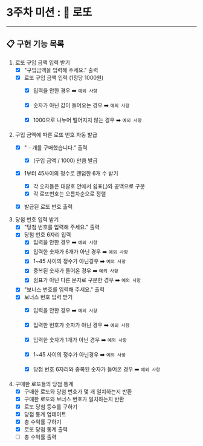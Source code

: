 # 3주차 미션 : 🎱 로또
<hr>

## 📋 구현 기능 목록

1. 로또 구입 금액 입력 받기
    - [X] "구입금액을 입력해 주세요." 출력
    - [X] 로또 구입 금액 입력 (1장당 1000원)
        - [X] 입력을 안한 경우 ➡️︎ `예외 사항`
        - [X] 숫자가 아닌 값이 들어오는 경우 ➡️︎ `예외 사항`
        - [X] 1000으로 나누어 떨어지지 않는 경우 ➡️︎ `예외 사항`


2. 구입 금액에 따른 로또 번호 자동 발급
    - [X] " - 개를 구매했습니다." 출력
        - [X] (구입 금액 / 1000) 만큼 발급
    - [X] 1부터 45사이의 정수로 랜덤한 6개 수 받기
        - [X] 각 숫자들은 대괄호 안에서 쉼표(,)와 공백으로 구분
        - [X] 각 로또번호는 오름차순으로 정렬
    - [X] 발급된 로또 번호 출력
    
   
3. 당첨 번호 입력 받기
   - [X] "당첨 번호를 입력해 주세요." 출력
   - [X] 당첨 번호 6자리 입력
      - [X] 입력을 안한 경우 ➡️︎ `예외 사항`
      - [X] 입력한 숫자가 6개가 아닌 경우 ➡️︎ `예외 사항`
      - [X] 1~45 사이의 정수가 아닌경우 ➡️︎ `예외 사항`
      - [X] 중복된 숫자가 들어온 경우 ➡️︎ `예외 사항`
      - [X] 쉼표가 아닌 다른 문자로 구분한 경우 ➡️︎ `예외 사항`
   - [X] "보너스 번호를 입력해 주세요." 출력
   - [X] 보너스 번호 입력 받기
      - [X] 입력을 안한 경우 ➡️︎ `예외 사항`
      - [X] 입력한 번호가 숫자가 아닌 경우 ➡️︎ `예외 사항`
      - [X] 입력한 숫자가 1개가 아닌 경우 ➡️︎ `예외 사항`
      - [X] 1~45 사이의 정수가 아닌경우 ➡️︎ `예외 사항`
      - [X] 당첨 번호 6자리와 중복된 숫자가 들어온 경우 ➡️︎ `예외 사항`


4. 구매한 로또들의 당첨 통계
    - [X] 구매한 로또와 당첨 번호가 몇 개 일치하는지 반환
    - [X] 구매한 로또와 보너스 번호가 일치하는지 반환
    - [X] 로또 당첨 등수를 구하기
    - [X] 당첨 통계 업데이트
    - [X] 총 수익률 구하기
    - [X] 로또 당첨 통계 출력
    - [ ] 총 수익률 출력